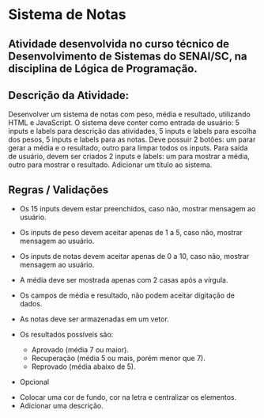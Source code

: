 # Sistema de Notas

## Atividade desenvolvida no curso técnico de Desenvolvimento de Sistemas do SENAI/SC, na disciplina de Lógica de Programação. 

## Descrição da Atividade:

Desenvolver um sistema de notas com peso, média e resultado, utilizando HTML e JavaScript. O sistema deve conter como entrada de usuário: 5 inputs e labels para descrição das atividades, 5 inputs e labels para escolha dos pesos, 5 inputs e labels para as notas. Deve possuir 2 botões: um parar gerar a média e o resultado, outro para limpar todos os inputs. Para saída de usuário, devem ser criados 2 inputs e labels: um para mostrar a média, outro para mostrar o resultado. Adicionar um título ao sistema.

## Regras / Validações

- Os 15 inputs devem estar preenchidos, caso não, mostrar mensagem ao usuário.
- Os inputs de peso devem aceitar apenas de 1 a 5, caso não, mostrar mensagem ao usuário.
- Os inputs de notas devem aceitar apenas de 0 a 10, caso não, mostrar mensagem ao usuário.
- A média deve ser mostrada apenas com 2 casas após a vírgula.
- Os campos de média e resultado, não podem aceitar digitação de dados.
- As notas deve ser armazenadas em um vetor.
- Os resultados possíveis são: 

    - Aprovado (média 7 ou maior).
    - Recuperação (média 5 ou mais, porém menor que 7).
    - Reprovado (média abaixo de 5).

* Opcional

- Colocar uma cor de fundo, cor na letra e centralizar os elementos.
- Adicionar uma descrição.